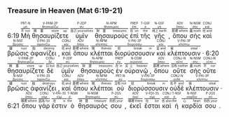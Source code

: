### Treasure in Heaven (Mat 6:19-21)

6:19 <RUBY><ruby><ruby>Μὴ<rt>不 not</rt></ruby><rt><a href='https://bible.fhl.net/new/s.php?N=0&k=03361&m='>μή</a></rt></ruby><rt>PRT-N</rt></RUBY> <RUBY><ruby><ruby><span class='verb'>θησαυρίζετε</span><rt>積蓄 store up</rt></ruby><rt><a href='https://bible.fhl.net/new/s.php?N=0&k=02343&m='>θησαυρίζω</a></rt></ruby><rt>V-PAM-2P</rt></RUBY> <RUBY><ruby><ruby>ὑμῖν<rt>自己 yourselves</rt></ruby><rt><a href='https://bible.fhl.net/new/s.php?N=0&k=05213&m='>σύ</a></rt></ruby><rt>P-2DP</rt></RUBY> <RUBY><ruby><ruby>θησαυροὺς<rt>財寶 treasures</rt></ruby><rt><a href='https://bible.fhl.net/new/s.php?N=0&k=02344&m='>θησαυρός</a></rt></ruby><rt>N-APM</rt></RUBY> <RUBY><ruby><ruby>ἐπὶ<rt>在 on</rt></ruby><rt><a href='https://bible.fhl.net/new/s.php?N=0&k=01909&m='>ἐπί</a></rt></ruby><rt>PREP</rt></RUBY> <RUBY><ruby><ruby>τῆς<rt>the</rt></ruby><rt><a href='https://bible.fhl.net/new/s.php?N=0&k=03588&m='>ὁ</a></rt></ruby><rt>T-GSF</rt></RUBY> <RUBY><ruby><ruby>γῆς<rt>地上 earth</rt></ruby><rt><a href='https://bible.fhl.net/new/s.php?N=0&k=01093&m='>γῆ</a></rt></ruby><rt>N-GSF</rt></RUBY> , <RUBY><ruby><ruby>ὅπου<rt>那裡 where</rt></ruby><rt><a href='https://bible.fhl.net/new/s.php?N=0&k=03699&m='>ὅπου</a></rt></ruby><rt>ADV</rt></RUBY> <RUBY><ruby><ruby>σὴς<rt>蟲 moth</rt></ruby><rt><a href='https://bible.fhl.net/new/s.php?N=0&k=04597&m='>σής</a></rt></ruby><rt>N-NSM</rt></RUBY> <RUBY><ruby><ruby>καὶ<rt>也 and</rt></ruby><rt><a href='https://bible.fhl.net/new/s.php?N=0&k=02532&m='>καί</a></rt></ruby><rt>CONJ</rt></RUBY> <RUBY><ruby><ruby>βρῶσις<rt>鏽 rust</rt></ruby><rt><a href='https://bible.fhl.net/new/s.php?N=0&k=01035&m='>βρῶσις</a></rt></ruby><rt>N-NSF</rt></RUBY> <RUBY><ruby><ruby><span class='verb'>ἀφανίζει</span><rt>蝕 destroy</rt></ruby><rt><a href='https://bible.fhl.net/new/s.php?N=0&k=00853&m='>ἀφανίζω</a></rt></ruby><rt>V-PAI-3S</rt></RUBY> , <RUBY><ruby><ruby>καὶ<rt>也 and</rt></ruby><rt><a href='https://bible.fhl.net/new/s.php?N=0&k=02532&m='>καί</a></rt></ruby><rt>CONJ</rt></RUBY> <RUBY><ruby><ruby>ὅπου<rt>那裡 where</rt></ruby><rt><a href='https://bible.fhl.net/new/s.php?N=0&k=03699&m='>ὅπου</a></rt></ruby><rt>ADV</rt></RUBY> <RUBY><ruby><ruby>κλέπται<rt>賊 thieves</rt></ruby><rt><a href='https://bible.fhl.net/new/s.php?N=0&k=02812&m='>κλέπτης</a></rt></ruby><rt>N-NPM</rt></RUBY> <RUBY><ruby><ruby><span class='verb'>διορύσσουσιν</span><rt>挖 break in</rt></ruby><rt><a href='https://bible.fhl.net/new/s.php?N=0&k=01358&m='>διορύσσω</a></rt></ruby><rt>V-PAI-3P</rt></RUBY> <RUBY><ruby><ruby>καὶ<rt>並 and</rt></ruby><rt><a href='https://bible.fhl.net/new/s.php?N=0&k=02532&m='>καί</a></rt></ruby><rt>CONJ</rt></RUBY> <RUBY><ruby><ruby><span class='verb'>κλέπτουσιν</span><rt>偷 steal</rt></ruby><rt><a href='https://bible.fhl.net/new/s.php?N=0&k=02813&m='>κλέπτω</a></rt></ruby><rt>V-PAI-3P</rt></RUBY> · 6:20 <RUBY><ruby><ruby><span class='verb'>θησαυρίζετε</span><rt>積蓄 store up</rt></ruby><rt><a href='https://bible.fhl.net/new/s.php?N=0&k=02343&m='>θησαυρίζω</a></rt></ruby><rt>V-PAM-2P</rt></RUBY> <RUBY><ruby><ruby>δὲ<rt>只 but</rt></ruby><rt><a href='https://bible.fhl.net/new/s.php?N=0&k=01161&m='>δέ</a></rt></ruby><rt>CONJ</rt></RUBY> <RUBY><ruby><ruby>ὑμῖν<rt>自己 yourselves</rt></ruby><rt><a href='https://bible.fhl.net/new/s.php?N=0&k=05213&m='>σύ</a></rt></ruby><rt>P-2DP</rt></RUBY> <RUBY><ruby><ruby>θησαυροὺς<rt>財寶 treasures</rt></ruby><rt><a href='https://bible.fhl.net/new/s.php?N=0&k=02344&m='>θησαυρός</a></rt></ruby><rt>N-APM</rt></RUBY> <RUBY><ruby><ruby>ἐν<rt>在 in</rt></ruby><rt><a href='https://bible.fhl.net/new/s.php?N=0&k=01722&m='>ἐν</a></rt></ruby><rt>PREP</rt></RUBY> <RUBY><ruby><ruby>οὐρανῷ<rt>天上 heaven</rt></ruby><rt><a href='https://bible.fhl.net/new/s.php?N=0&k=03772&m='>οὐρανός</a></rt></ruby><rt>N-DSM</rt></RUBY> , <RUBY><ruby><ruby>ὅπου<rt>那裡 where</rt></ruby><rt><a href='https://bible.fhl.net/new/s.php?N=0&k=03699&m='>ὅπου</a></rt></ruby><rt>ADV</rt></RUBY> <RUBY><ruby><ruby>οὔτε<rt>沒有 neither</rt></ruby><rt><a href='https://bible.fhl.net/new/s.php?N=0&k=03777&m='>οὔτε</a></rt></ruby><rt>CONJ-N</rt></RUBY> <RUBY><ruby><ruby>σὴς<rt>蟲 moth</rt></ruby><rt><a href='https://bible.fhl.net/new/s.php?N=0&k=04597&m='>σής</a></rt></ruby><rt>N-NSM</rt></RUBY> <RUBY><ruby><ruby>οὔτε<rt>不 nor</rt></ruby><rt><a href='https://bible.fhl.net/new/s.php?N=0&k=03777&m='>οὔτε</a></rt></ruby><rt>CONJ-N</rt></RUBY> <RUBY><ruby><ruby>βρῶσις<rt>鏽 rust</rt></ruby><rt><a href='https://bible.fhl.net/new/s.php?N=0&k=01035&m='>βρῶσις</a></rt></ruby><rt>N-NSF</rt></RUBY> <RUBY><ruby><ruby><span class='verb'>ἀφανίζει</span><rt>蝕 destroys</rt></ruby><rt><a href='https://bible.fhl.net/new/s.php?N=0&k=00853&m='>ἀφανίζω</a></rt></ruby><rt>V-PAI-3S</rt></RUBY> , <RUBY><ruby><ruby>καὶ<rt>也 and</rt></ruby><rt><a href='https://bible.fhl.net/new/s.php?N=0&k=02532&m='>καί</a></rt></ruby><rt>CONJ</rt></RUBY> <RUBY><ruby><ruby>ὅπου<rt>那裡 where</rt></ruby><rt><a href='https://bible.fhl.net/new/s.php?N=0&k=03699&m='>ὅπου</a></rt></ruby><rt>ADV</rt></RUBY> <RUBY><ruby><ruby>κλέπται<rt>賊 thieves</rt></ruby><rt><a href='https://bible.fhl.net/new/s.php?N=0&k=02812&m='>κλέπτης</a></rt></ruby><rt>N-NPM</rt></RUBY> <RUBY><ruby><ruby>οὐ<rt>沒有 not</rt></ruby><rt><a href='https://bible.fhl.net/new/s.php?N=0&k=03756&m='>οὐ</a></rt></ruby><rt>PRT-N</rt></RUBY> <RUBY><ruby><ruby><span class='verb'>διορύσσουσιν</span><rt>挖 break in</rt></ruby><rt><a href='https://bible.fhl.net/new/s.php?N=0&k=01358&m='>διορύσσω</a></rt></ruby><rt>V-PAI-3P</rt></RUBY> <RUBY><ruby><ruby>οὐδὲ<rt>也不 and</rt></ruby><rt><a href='https://bible.fhl.net/new/s.php?N=0&k=03761&m='>οὐδέ</a></rt></ruby><rt>CONJ-N</rt></RUBY> <RUBY><ruby><ruby><span class='verb'>κλέπτουσιν</span><rt>偷 steal</rt></ruby><rt><a href='https://bible.fhl.net/new/s.php?N=0&k=02813&m='>κλέπτω</a></rt></ruby><rt>V-PAI-3P</rt></RUBY> · 6:21 <RUBY><ruby><ruby>ὅπου<rt>哪裡 where</rt></ruby><rt><a href='https://bible.fhl.net/new/s.php?N=0&k=03699&m='>ὅπου</a></rt></ruby><rt>ADV</rt></RUBY> <RUBY><ruby><ruby>γάρ<rt>因為 for</rt></ruby><rt><a href='https://bible.fhl.net/new/s.php?N=0&k=01063&m='>γάρ</a></rt></ruby><rt>CONJ</rt></RUBY> <RUBY><ruby><ruby><span class='verb'>ἐστιν</span><rt>在 is</rt></ruby><rt><a href='https://bible.fhl.net/new/s.php?N=0&k=02076&m='>εἰμί</a></rt></ruby><rt>V-PAI-3S</rt></RUBY> <RUBY><ruby><ruby>ὁ<rt>the</rt></ruby><rt><a href='https://bible.fhl.net/new/s.php?N=0&k=03588&m='>ὁ</a></rt></ruby><rt>T-NSM</rt></RUBY> <RUBY><ruby><ruby>θησαυρός<rt>財寶 treasure</rt></ruby><rt><a href='https://bible.fhl.net/new/s.php?N=0&k=02344&m='>θησαυρός</a></rt></ruby><rt>N-NSM</rt></RUBY> <RUBY><ruby><ruby>σου<rt>你的 your</rt></ruby><rt><a href='https://bible.fhl.net/new/s.php?N=0&k=04675&m='>σύ</a></rt></ruby><rt>P-2GS</rt></RUBY> , <RUBY><ruby><ruby>ἐκεῖ<rt>哪裡 there</rt></ruby><rt><a href='https://bible.fhl.net/new/s.php?N=0&k=01563&m='>ἐκεῖ</a></rt></ruby><rt>ADV</rt></RUBY> <RUBY><ruby><ruby><span class='verb'>ἔσται</span><rt>在 be</rt></ruby><rt><a href='https://bible.fhl.net/new/s.php?N=0&k=02071&m='>εἰμί</a></rt></ruby><rt>V-FDI-3S</rt></RUBY> <RUBY><ruby><ruby>καὶ<rt>也 also</rt></ruby><rt><a href='https://bible.fhl.net/new/s.php?N=0&k=02532&m='>καί</a></rt></ruby><rt>CONJ</rt></RUBY> <RUBY><ruby><ruby>ἡ<rt>the</rt></ruby><rt><a href='https://bible.fhl.net/new/s.php?N=0&k=03588&m='>ὁ</a></rt></ruby><rt>T-NSF</rt></RUBY> <RUBY><ruby><ruby>καρδία<rt>心 heart</rt></ruby><rt><a href='https://bible.fhl.net/new/s.php?N=0&k=02588&m='>καρδία</a></rt></ruby><rt>N-NSF</rt></RUBY> <RUBY><ruby><ruby>σου<rt>你的 your</rt></ruby><rt><a href='https://bible.fhl.net/new/s.php?N=0&k=04675&m='>σύ</a></rt></ruby><rt>P-2GS</rt></RUBY> . 


[^1]: **θησαυρίζετε**：後面接直接受格表達某物，接間接受格表達為了某人 (BAGD)。
[^2]: ὅπου：可以是連接詞，也可以是從屬關係質詞，表示地方 (BAGD)。根據上下文判斷，指的是 6:19a 的 τῆς γῆς。
[^3]: σὴς καὶ βρῶσις：複合主詞使用單數動詞，目的是要凸顯第一個主詞 σὴς (GGBB, 401-2 = 華, 421-2)。
[^4]: οὔτε…οὔτε：意思是「既不…也不」(BAGD)。
[^5]: ὅπου：可以是連接詞，也可以是關係質詞，表示地方 (BAGD)。根據上下文判斷，指的是 6:21b 的 ἐκεῖ。就句法來說，
[^6]: **ἔσται**：聯繫動詞，帶冠詞的名詞 (ἡ καρδία σου) 是主語，副詞 ἐκεῖ 是補語，說明主語的屬性 (AGG §285b)。
